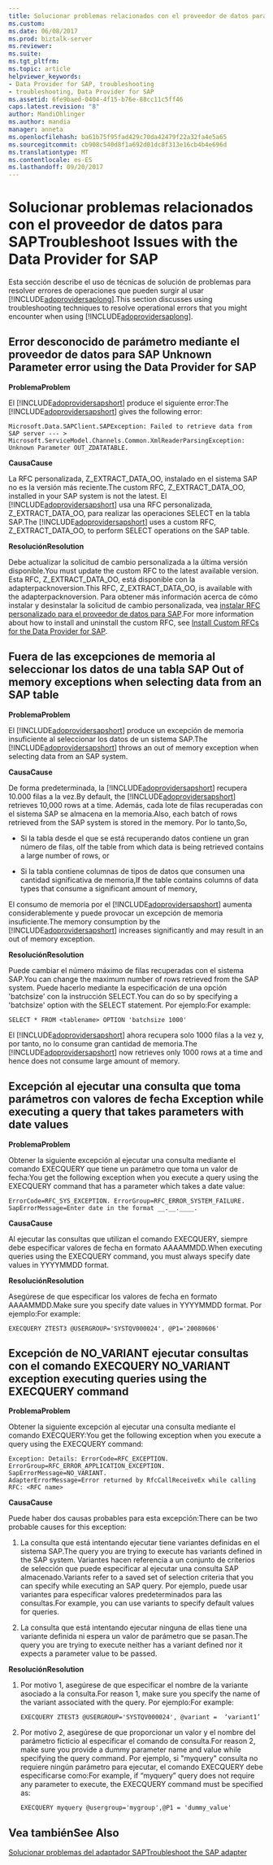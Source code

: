```yaml
---
title: Solucionar problemas relacionados con el proveedor de datos para SAP | Documentos de Microsoft
ms.custom: 
ms.date: 06/08/2017
ms.prod: biztalk-server
ms.reviewer: 
ms.suite: 
ms.tgt_pltfrm: 
ms.topic: article
helpviewer_keywords:
- Data Provider for SAP, troubleshooting
- troubleshooting, Data Provider for SAP
ms.assetid: 6fe9baed-0404-4f15-b76e-88cc11c5ff46
caps.latest.revision: "8"
author: MandiOhlinger
ms.author: mandia
manager: anneta
ms.openlocfilehash: ba61b75f95fad429c70da42479f22a32fa4e5a65
ms.sourcegitcommit: cb908c540d8f1a692d01dc8f313e16cb4b4e696d
ms.translationtype: MT
ms.contentlocale: es-ES
ms.lasthandoff: 09/20/2017
---
```

# <a name="troubleshoot-issues-with-the-data-provider-for-sap"></a><span data-ttu-id="0d2f0-102">Solucionar problemas relacionados con el proveedor de datos para SAP</span><span class="sxs-lookup"><span data-stu-id="0d2f0-102">Troubleshoot Issues with the Data Provider for SAP</span></span>
<span data-ttu-id="0d2f0-103">Esta sección describe el uso de técnicas de solución de problemas para resolver errores de operaciones que pueden surgir al usar [!INCLUDE[adoprovidersaplong](../../includes/adoprovidersaplong-md.md)].</span><span class="sxs-lookup"><span data-stu-id="0d2f0-103">This section discusses using troubleshooting techniques to resolve operational errors that you might encounter when using [!INCLUDE[adoprovidersaplong](../../includes/adoprovidersaplong-md.md)].</span></span>  
  
##  <span data-ttu-id="0d2f0-104"><a name="BKMK_SAPUnknownParam"></a>Error desconocido de parámetro mediante el proveedor de datos para SAP</span><span class="sxs-lookup"><span data-stu-id="0d2f0-104"><a name="BKMK_SAPUnknownParam"></a> Unknown Parameter error using the Data Provider for SAP</span></span>  
 <span data-ttu-id="0d2f0-105">**Problema**</span><span class="sxs-lookup"><span data-stu-id="0d2f0-105">**Problem**</span></span>  
  
 <span data-ttu-id="0d2f0-106">El [!INCLUDE[adoprovidersapshort](../../includes/adoprovidersapshort-md.md)] produce el siguiente error:</span><span class="sxs-lookup"><span data-stu-id="0d2f0-106">The [!INCLUDE[adoprovidersapshort](../../includes/adoprovidersapshort-md.md)] gives the following error:</span></span>  
  
```  
Microsoft.Data.SAPClient.SAPException: Failed to retrieve data from SAP server --- > Microsoft.ServiceModel.Channels.Common.XmlReaderParsingException: Unknown Parameter OUT_ZDATATABLE.  
```  
  
 <span data-ttu-id="0d2f0-107">**Causa**</span><span class="sxs-lookup"><span data-stu-id="0d2f0-107">**Cause**</span></span>  
  
 <span data-ttu-id="0d2f0-108">La RFC personalizada, Z_EXTRACT_DATA_OO, instalado en el sistema SAP no es la versión más reciente.</span><span class="sxs-lookup"><span data-stu-id="0d2f0-108">The custom RFC, Z_EXTRACT_DATA_OO, installed in your SAP system is not the latest.</span></span> <span data-ttu-id="0d2f0-109">El [!INCLUDE[adoprovidersapshort](../../includes/adoprovidersapshort-md.md)] usa una RFC personalizada, Z_EXTRACT_DATA_OO, para realizar las operaciones SELECT en la tabla SAP.</span><span class="sxs-lookup"><span data-stu-id="0d2f0-109">The [!INCLUDE[adoprovidersapshort](../../includes/adoprovidersapshort-md.md)] uses a custom RFC, Z_EXTRACT_DATA_OO, to perform SELECT operations on the SAP table.</span></span>  
  
 <span data-ttu-id="0d2f0-110">**Resolución**</span><span class="sxs-lookup"><span data-stu-id="0d2f0-110">**Resolution**</span></span>  
  
 <span data-ttu-id="0d2f0-111">Debe actualizar la solicitud de cambio personalizada a la última versión disponible.</span><span class="sxs-lookup"><span data-stu-id="0d2f0-111">You must update the custom RFC to the latest available version.</span></span> <span data-ttu-id="0d2f0-112">Esta RFC, Z_EXTRACT_DATA_OO, está disponible con la adapterpacknoversion.</span><span class="sxs-lookup"><span data-stu-id="0d2f0-112">This RFC, Z_EXTRACT_DATA_OO, is available with the adapterpacknoversion.</span></span> <span data-ttu-id="0d2f0-113">Para obtener más información acerca de cómo instalar y desinstalar la solicitud de cambio personalizada, vea [instalar RFC personalizado para el proveedor de datos para SAP](../../adapters-and-accelerators/adapter-sap/install-custom-rfcs-for-the-data-provider-for-sap.md).</span><span class="sxs-lookup"><span data-stu-id="0d2f0-113">For more information about how to install and uninstall the custom RFC, see [Install Custom RFCs for the Data Provider for SAP](../../adapters-and-accelerators/adapter-sap/install-custom-rfcs-for-the-data-provider-for-sap.md).</span></span>
  
##  <span data-ttu-id="0d2f0-114"><a name="BKMK_SAPOOM"></a>Fuera de las excepciones de memoria al seleccionar los datos de una tabla SAP</span><span class="sxs-lookup"><span data-stu-id="0d2f0-114"><a name="BKMK_SAPOOM"></a> Out of memory exceptions when selecting data from an SAP table</span></span>  
 <span data-ttu-id="0d2f0-115">**Problema**</span><span class="sxs-lookup"><span data-stu-id="0d2f0-115">**Problem**</span></span>  
  
 <span data-ttu-id="0d2f0-116">El [!INCLUDE[adoprovidersapshort](../../includes/adoprovidersapshort-md.md)] produce un excepción de memoria insuficiente al seleccionar los datos de un sistema SAP.</span><span class="sxs-lookup"><span data-stu-id="0d2f0-116">The [!INCLUDE[adoprovidersapshort](../../includes/adoprovidersapshort-md.md)] throws an out of memory exception when selecting data from an SAP system.</span></span>  
  
 <span data-ttu-id="0d2f0-117">**Causa**</span><span class="sxs-lookup"><span data-stu-id="0d2f0-117">**Cause**</span></span>  
  
 <span data-ttu-id="0d2f0-118">De forma predeterminada, la [!INCLUDE[adoprovidersapshort](../../includes/adoprovidersapshort-md.md)] recupera 10.000 filas a la vez.</span><span class="sxs-lookup"><span data-stu-id="0d2f0-118">By default, the [!INCLUDE[adoprovidersapshort](../../includes/adoprovidersapshort-md.md)] retrieves 10,000 rows at a time.</span></span> <span data-ttu-id="0d2f0-119">Además, cada lote de filas recuperadas con el sistema SAP se almacena en la memoria.</span><span class="sxs-lookup"><span data-stu-id="0d2f0-119">Also, each batch of rows retrieved from the SAP system is stored in the memory.</span></span> <span data-ttu-id="0d2f0-120">Por lo tanto,</span><span class="sxs-lookup"><span data-stu-id="0d2f0-120">So,</span></span>  
  
-   <span data-ttu-id="0d2f0-121">Si la tabla desde el que se está recuperando datos contiene un gran número de filas, o</span><span class="sxs-lookup"><span data-stu-id="0d2f0-121">If the table from which data is being retrieved contains a large number of rows, or</span></span>  
  
-   <span data-ttu-id="0d2f0-122">Si la tabla contiene columnas de tipos de datos que consumen una cantidad significativa de memoria,</span><span class="sxs-lookup"><span data-stu-id="0d2f0-122">If the table contains columns of data types that consume a significant amount of memory,</span></span>  
  
 <span data-ttu-id="0d2f0-123">El consumo de memoria por el [!INCLUDE[adoprovidersapshort](../../includes/adoprovidersapshort-md.md)] aumenta considerablemente y puede provocar un excepción de memoria insuficiente.</span><span class="sxs-lookup"><span data-stu-id="0d2f0-123">The memory consumption by the [!INCLUDE[adoprovidersapshort](../../includes/adoprovidersapshort-md.md)] increases significantly and may result in an out of memory exception.</span></span>  
  
 <span data-ttu-id="0d2f0-124">**Resolución**</span><span class="sxs-lookup"><span data-stu-id="0d2f0-124">**Resolution**</span></span>  
  
 <span data-ttu-id="0d2f0-125">Puede cambiar el número máximo de filas recuperadas con el sistema SAP.</span><span class="sxs-lookup"><span data-stu-id="0d2f0-125">You can change the maximum number of rows retrieved from the SAP system.</span></span> <span data-ttu-id="0d2f0-126">Puede hacerlo mediante la especificación de una opción 'batchsize' con la instrucción SELECT.</span><span class="sxs-lookup"><span data-stu-id="0d2f0-126">You can do so by specifying a 'batchsize' option with the SELECT statement.</span></span> <span data-ttu-id="0d2f0-127">Por ejemplo:</span><span class="sxs-lookup"><span data-stu-id="0d2f0-127">For example:</span></span>  
  
```  
SELECT * FROM <tablename> OPTION 'batchsize 1000'  
```  
  
 <span data-ttu-id="0d2f0-128">El [!INCLUDE[adoprovidersapshort](../../includes/adoprovidersapshort-md.md)] ahora recupera solo 1000 filas a la vez y, por tanto, no lo consume gran cantidad de memoria.</span><span class="sxs-lookup"><span data-stu-id="0d2f0-128">The [!INCLUDE[adoprovidersapshort](../../includes/adoprovidersapshort-md.md)] now retrieves only 1000 rows at a time and hence does not consume large amount of memory.</span></span>  
  
##  <span data-ttu-id="0d2f0-129"><a name="BKMK_SAPQueryExcep"></a>Excepción al ejecutar una consulta que toma parámetros con valores de fecha</span><span class="sxs-lookup"><span data-stu-id="0d2f0-129"><a name="BKMK_SAPQueryExcep"></a> Exception while executing a query that takes parameters with date values</span></span>  
 <span data-ttu-id="0d2f0-130">**Problema**</span><span class="sxs-lookup"><span data-stu-id="0d2f0-130">**Problem**</span></span>  
  
 <span data-ttu-id="0d2f0-131">Obtener la siguiente excepción al ejecutar una consulta mediante el comando EXECQUERY que tiene un parámetro que toma un valor de fecha:</span><span class="sxs-lookup"><span data-stu-id="0d2f0-131">You get the following exception when you execute a query using the EXECQUERY command that has a parameter which takes a date value:</span></span>  
  
```  
ErrorCode=RFC_SYS_EXCEPTION. ErrorGroup=RFC_ERROR_SYSTEM_FAILURE.   
SapErrorMessage=Enter date in the format __.__.____.  
```  
  
 <span data-ttu-id="0d2f0-132">**Causa**</span><span class="sxs-lookup"><span data-stu-id="0d2f0-132">**Cause**</span></span>  
  
 <span data-ttu-id="0d2f0-133">Al ejecutar las consultas que utilizan el comando EXECQUERY, siempre debe especificar valores de fecha en formato AAAAMMDD.</span><span class="sxs-lookup"><span data-stu-id="0d2f0-133">When executing queries using the EXECQUERY command, you must always specify date values in YYYYMMDD format.</span></span>  
  
 <span data-ttu-id="0d2f0-134">**Resolución**</span><span class="sxs-lookup"><span data-stu-id="0d2f0-134">**Resolution**</span></span>  
  
 <span data-ttu-id="0d2f0-135">Asegúrese de que especificar los valores de fecha en formato AAAAMMDD.</span><span class="sxs-lookup"><span data-stu-id="0d2f0-135">Make sure you specify date values in YYYYMMDD format.</span></span> <span data-ttu-id="0d2f0-136">Por ejemplo:</span><span class="sxs-lookup"><span data-stu-id="0d2f0-136">For example:</span></span>  
  
```  
EXECQUERY ZTEST3 @USERGROUP='SYSTQV000024', @P1='20080606'  
```  
  
##  <span data-ttu-id="0d2f0-137"><a name="BKMK_SAPNOVARIANT"></a>Excepción de NO_VARIANT ejecutar consultas con el comando EXECQUERY</span><span class="sxs-lookup"><span data-stu-id="0d2f0-137"><a name="BKMK_SAPNOVARIANT"></a> NO_VARIANT exception executing queries using the EXECQUERY command</span></span>  
 <span data-ttu-id="0d2f0-138">**Problema**</span><span class="sxs-lookup"><span data-stu-id="0d2f0-138">**Problem**</span></span>  
  
 <span data-ttu-id="0d2f0-139">Obtener la siguiente excepción al ejecutar una consulta mediante el comando EXECQUERY:</span><span class="sxs-lookup"><span data-stu-id="0d2f0-139">You get the following exception when you execute a query using the EXECQUERY command:</span></span>  
  
```  
Exception: Details: ErrorCode=RFC_EXCEPTION. ErrorGroup=RFC_ERROR_APPLICATION_EXCEPTION. SapErrorMessage=NO_VARIANT.  
AdapterErrorMessage=Error returned by RfcCallReceiveEx while calling RFC: <RFC name>  
```  
  
 <span data-ttu-id="0d2f0-140">**Causa**</span><span class="sxs-lookup"><span data-stu-id="0d2f0-140">**Cause**</span></span>  
  
 <span data-ttu-id="0d2f0-141">Puede haber dos causas probables para esta excepción:</span><span class="sxs-lookup"><span data-stu-id="0d2f0-141">There can be two probable causes for this exception:</span></span>  
  
1.  <span data-ttu-id="0d2f0-142">La consulta que está intentando ejecutar tiene variantes definidas en el sistema SAP.</span><span class="sxs-lookup"><span data-stu-id="0d2f0-142">The query you are trying to execute has variants defined in the SAP system.</span></span> <span data-ttu-id="0d2f0-143">Variantes hacen referencia a un conjunto de criterios de selección que puede especificar al ejecutar una consulta SAP almacenado.</span><span class="sxs-lookup"><span data-stu-id="0d2f0-143">Variants refer to a saved set of selection criteria that you can specify while executing an SAP query.</span></span> <span data-ttu-id="0d2f0-144">Por ejemplo, puede usar variantes para especificar valores predeterminados para las consultas.</span><span class="sxs-lookup"><span data-stu-id="0d2f0-144">For example, you can use variants to specify default values for queries.</span></span>  
  
2.  <span data-ttu-id="0d2f0-145">La consulta que está intentando ejecutar ninguna de ellas tiene una variante definida ni espera un valor de parámetro que se pasan.</span><span class="sxs-lookup"><span data-stu-id="0d2f0-145">The query you are trying to execute neither has a variant defined nor it expects a parameter value to be passed.</span></span>  
  
 <span data-ttu-id="0d2f0-146">**Resolución**</span><span class="sxs-lookup"><span data-stu-id="0d2f0-146">**Resolution**</span></span>  
  
1.  <span data-ttu-id="0d2f0-147">Por motivo 1, asegúrese de que especificar el nombre de la variante asociado a la consulta.</span><span class="sxs-lookup"><span data-stu-id="0d2f0-147">For reason 1, make sure you specify the name of the variant associated with the query.</span></span> <span data-ttu-id="0d2f0-148">Por ejemplo:</span><span class="sxs-lookup"><span data-stu-id="0d2f0-148">For example:</span></span>  
  
    ```  
    EXECQUERY ZTEST3 @USERGROUP='SYSTQV000024', @variant =  ‘variant1’  
    ```  
  
2.  <span data-ttu-id="0d2f0-149">Por motivo 2, asegúrese de que proporcionar un valor y el nombre del parámetro ficticio al especificar el comando de consulta.</span><span class="sxs-lookup"><span data-stu-id="0d2f0-149">For reason 2, make sure you provide a dummy parameter name and value while specifying the query command.</span></span> <span data-ttu-id="0d2f0-150">Por ejemplo, si "myquery" consulta no requiere ningún parámetro para ejecutar, el comando EXECQUERY debe especificarse como:</span><span class="sxs-lookup"><span data-stu-id="0d2f0-150">For example, if “myquery” query does not require any parameter to execute, the EXECQUERY command must be specified as:</span></span>  
  
    ```  
    EXECQUERY myquery @usergroup='mygroup',@P1 = 'dummy_value'  
    ```  
  
## <a name="see-also"></a><span data-ttu-id="0d2f0-151">Vea también</span><span class="sxs-lookup"><span data-stu-id="0d2f0-151">See Also</span></span>  
[<span data-ttu-id="0d2f0-152">Solucionar problemas del adaptador SAP</span><span class="sxs-lookup"><span data-stu-id="0d2f0-152">Troubleshoot the SAP adapter</span></span>](../../adapters-and-accelerators/adapter-sap/troubleshoot-the-sap-adapter.md)